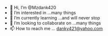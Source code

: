 - 👋 Hi, I’m @Mzdank420
- 👀 I’m interested in ...many things
- 🌱 I’m currently learning ...and will never stop
- 💞️ I’m looking to collaborate on ...many things
- 📫 How to reach me ... danky421@yahoo.com

<!---
Mzdank420/Mzdank420 is a ✨ special ✨ repository because its `README.md` (this file) appears on your GitHub profile.
You can click the Preview link to take a look at your changes.
--->
